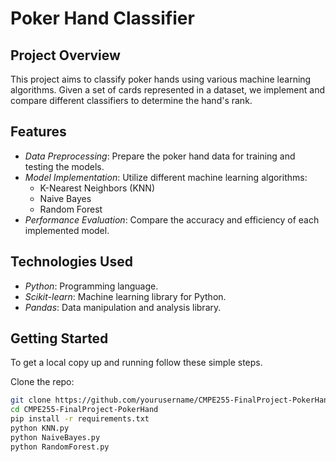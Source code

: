 # Poker Hand Classifier

## Project Overview
This project aims to classify poker hands using various machine learning algorithms. Given a set of cards represented in a dataset, we implement and compare different classifiers to determine the hand's rank.

## Features
- *Data Preprocessing*: Prepare the poker hand data for training and testing the models.
- *Model Implementation*: Utilize different machine learning algorithms:
  - K-Nearest Neighbors (KNN)
  - Naive Bayes
  - Random Forest
- *Performance Evaluation*: Compare the accuracy and efficiency of each implemented model.

## Technologies Used
- *Python*: Programming language.
- *Scikit-learn*: Machine learning library for Python.
- *Pandas*: Data manipulation and analysis library.

## Getting Started
To get a local copy up and running follow these simple steps.

Clone the repo:
   ```bash
   git clone https://github.com/yourusername/CMPE255-FinalProject-PokerHand.git
  cd CMPE255-FinalProject-PokerHand
  pip install -r requirements.txt
  python KNN.py
  python NaiveBayes.py
  python RandomForest.py
